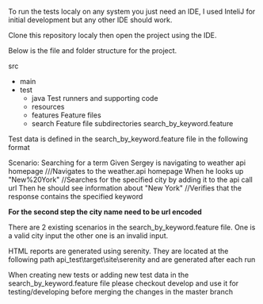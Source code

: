 

To run the tests localy on any system you just need an IDE, I used InteliJ for initial development but any other IDE should work. 

Clone this repository localy then open the project using the IDE. 



Below is the file and folder structure for the project.

src
  + main
  + test
    + java                        Test runners and supporting code
    + resources
     + features                  Feature files
     + search                  Feature file subdirectories
             search_by_keyword.feature

Test data is defined in the search_by_keyword.feature file in the following format


  Scenario: Searching for a term
    Given Sergey is navigating to weather api homepage  ///Navigates to the weather.api homepage
    When he looks up "New%20York"                       //Searches for the specified city by adding it to the api call url
    Then he should see information about "New York"     //Verifies that the response contains the specified keyword
    
  <b>For the second step the city name need to be url encoded</b>


  There are 2 existing scenarios in the search_by_keyword.feature file. One is a valid city input the other one is an invalid input.

  
  HTML reports are generated using serenity. They are located at the following path api_test\target\site\serenity and are generated after each run 
  
  When creating new tests or adding new test data in the search_by_keyword.feature file please checkout develop and use it for testing/developing before merging the changes in the master branch
